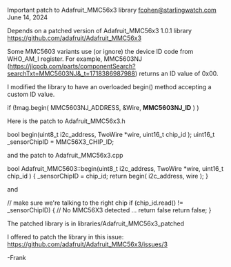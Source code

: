 Important patch to Adafruit_MMC56x3 library
fcohen@starlingwatch.com
June 14, 2024

Depends on a patched version of Adafruit_MMC56x3 1.0.1 library https://github.com/adafruit/Adafruit_MMC56x3

Some MMC5603 variants use (or ignore) the device ID code from WHO_AM_I register. For example, 
MMC5603NJ (https://jlcpcb.com/parts/componentSearch?searchTxt=MMC5603NJ&_t=1718386987988) returns 
an ID value of 0x00. 

I modified the library to have an overloaded begin() method accepting a custom ID value.

if (!mag.begin( MMC5603NJ_ADDRESS, &Wire, **MMC5603NJ_ID** ) ) 

Here is the patch to Adafruit_MMC56x3.h

bool begin(uint8_t i2c_address, TwoWire *wire, uint16_t chip_id );
uint16_t _sensorChipID = MMC56X3_CHIP_ID;

and the patch to Adafruit_MMC56x3.cpp

bool Adafruit_MMC5603::begin(uint8_t i2c_address, TwoWire *wire, uint16_t chip_id ) {
_sensorChipID = chip_id;
return begin( i2c_address, wire );
}

and

// make sure we're talking to the right chip
if (chip_id.read() != _sensorChipID) {
// No MMC56X3 detected ... return false
return false;
}

The patched library is in
libraries/Adafruit_MMC56x3_patched

I offered to patch the library in this issue:
https://github.com/adafruit/Adafruit_MMC56x3/issues/3

-Frank

